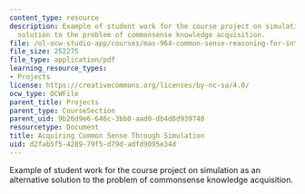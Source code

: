 ```yaml
---
content_type: resource
description: Example of student work for the course project on simulation as an alternative
  solution to the problem of commonsense knowledge acquisition.
file: /ol-ocw-studio-app/courses/mas-964-common-sense-reasoning-for-interactive-applications-fall-2002/d2fab5f5428979f5d79dadfd9095e34d_proj_file3.pdf
file_size: 252275
file_type: application/pdf
learning_resource_types:
- Projects
license: https://creativecommons.org/licenses/by-nc-sa/4.0/
ocw_type: OCWFile
parent_title: Projects
parent_type: CourseSection
parent_uid: 9b26d9e6-646c-3bb0-aad0-db4d8d939740
resourcetype: Document
title: Acquiring Common Sense Through Simulation
uid: d2fab5f5-4289-79f5-d79d-adfd9095e34d
---
```

Example of student work for the course project on simulation as an alternative solution to the problem of commonsense knowledge acquisition.